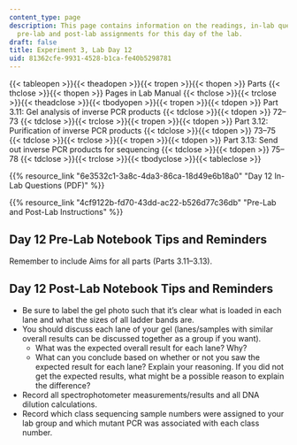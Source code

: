 ```yaml
---
content_type: page
description: This page contains information on the readings, in-lab questions, and
  pre-lab and post-lab assignments for this day of the lab.
draft: false
title: Experiment 3, Lab Day 12
uid: 81362cfe-9931-4528-b1ca-fe40b5298781
---
```

{{< tableopen >}}{{< theadopen >}}{{< tropen >}}{{< thopen >}}
Parts
{{< thclose >}}{{< thopen >}}
Pages in Lab Manual
{{< thclose >}}{{< trclose >}}{{< theadclose >}}{{< tbodyopen >}}{{< tropen >}}{{< tdopen >}}
Part 3.11: Gel analysis of inverse PCR products
{{< tdclose >}}{{< tdopen >}}
72–73
{{< tdclose >}}{{< trclose >}}{{< tropen >}}{{< tdopen >}}
Part 3.12: Purification of inverse PCR products
{{< tdclose >}}{{< tdopen >}}
73–75
{{< tdclose >}}{{< trclose >}}{{< tropen >}}{{< tdopen >}}
Part 3.13: Send out inverse PCR products for sequencing
{{< tdclose >}}{{< tdopen >}}
75–78
{{< tdclose >}}{{< trclose >}}{{< tbodyclose >}}{{< tableclose >}}

{{% resource_link "6e3532c1-3a8c-4da3-86ca-18d49e6b18a0" "Day 12 In-Lab Questions (PDF)" %}}

{{% resource_link "4cf9122b-fd70-43dd-ac22-b526d77c36db" "Pre-Lab and Post-Lab Instructions" %}}

## Day 12 Pre-Lab Notebook Tips and Reminders

Remember to include Aims for all parts (Parts 3.11–3.13).

## Day 12 Post-Lab Notebook Tips and Reminders

- Be sure to label the gel photo such that it’s clear what is loaded in each lane and what the sizes of all ladder bands are.
- You should discuss each lane of your gel (lanes/samples with similar overall results can be discussed together as a group if you want).
    - What was the expected overall result for each lane? Why?
    - What can you conclude based on whether or not you saw the expected result for each lane? Explain your reasoning. If you did not get the expected results, what might be a possible reason to explain the difference?
- Record all spectrophotometer measurements/results and all DNA dilution calculations.
- Record which class sequencing sample numbers were assigned to your lab group and which mutant PCR was associated with each class number.